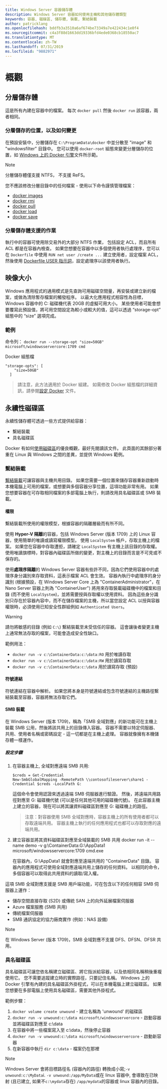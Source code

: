 ```yaml
---
title: Windows Server 容器儲存體
description: Windows Server 容器如何使用主機和其他儲存體類型
keywords: 容器, 磁碟區, 儲存體, 裝載, 繫結裝載
author: patricklang
ms.openlocfilehash: bddfb3a3510a6af674be73349a7e422434c1e0f4
ms.sourcegitcommit: c4a3f88d1663dd19336bfd4ede0368cb18550ac7
ms.translationtype: MT
ms.contentlocale: zh-TW
ms.lasthandoff: 07/31/2019
ms.locfileid: "9882971"
---
```

# <a name="overview"></a>概觀

<!-- Great diagram would be great! -->


## <a name="layer-storage"></a>分層儲存體

這是所有內建在容器中的檔案。 每次 `docker pull` 然後 `docker run` 該容器，兩者相同。


### <a name="where-layers-are-stored-and-how-to-change-it"></a>分層儲存的位置，以及如何變更

在預設安裝中，分層儲存在 `C:\ProgramData\docker` 中並分散至 "image" 和 "windowsfilter" 目錄中。 您可以使用 `docker-root` 組態來變更分層儲存的位置，如 [Windows 上的 Docker 引擎](../manage-docker/configure-docker-daemon.md)文件所示範。

> [!NOTE]
> 分層儲存體僅支援 NTFS， 不支援 ReFS。

您不應該修改分層目錄中的任何檔案 - 使用以下命令謹慎管理檔案：

- [docker images](https://docs.docker.com/engine/reference/commandline/images/)
- [docker rmi](https://docs.docker.com/engine/reference/commandline/rmi/)
- [docker pull](https://docs.docker.com/engine/reference/commandline/pull/)
- [docker load](https://docs.docker.com/engine/reference/commandline/load/)
- [docker save](https://docs.docker.com/engine/reference/commandline/save/)

### <a name="supported-operations-in-layer-storage"></a>分層儲存體支援的作業

執行中的容器可使用除交易外的大部分 NTFS 作業， 包括設定 ACL，而且所有 ACL 都是在容器內檢查。 如果您想要在容器中以多個使用者執行處理序，您可以在 `Dockerfile` 中使用 `RUN net user /create ...` 建立使用者，設定檔案 ACL，然後使用 [Dockerfile USER 指示詞](https://docs.docker.com/engine/reference/builder/#user)，設定處理序以該使用者執行。


## <a name="image-size"></a>映像大小
Windows 應用程式的通用模式是先查詢可用磁碟空間量，再安裝或建立新的檔案，或做為清除暫存檔案的觸發程序。  以最大化應用程式相容性為目標，Windows 容器中的 C: 磁碟機代表 20GB 的虛擬可用大小。  某些使用者可能會想要覆寫此預設值，將可用空間設定為較小或較大的值，這可以透過 “storage-opt” 組態中的 “size” 選項完成。

### <a name="examples"></a>範例
命令列： `docker run --storage-opt "size=50GB" microsoft/windowsservercore:1709 cmd`

Docker 組態檔
```
"storage-opts": [
    "size=50GB"
  ]
```
> 請注意，此方法適用於 Docker 組建。
如需修改 Docker 組態檔的詳細資訊，請參閱[設定 Docker](https://docs.microsoft.com/virtualization/windowscontainers/manage-docker/configure-docker-daemon#configure-docker-with-configuration-file) 文件。


## <a name="persistent-volumes"></a>永續性磁碟區

永續性儲存體可透過一些方式提供給容器：

- 繫結裝載
- 具名磁碟區

Docker 有如何[使用磁碟區](https://docs.docker.com/engine/admin/volumes/volumes/)的優良概觀，最好先閱讀該文件。 此頁面的其餘部分著重在 Linux 與 Windows 之間的差異，並提供 Windows 範例。


### <a name="bind-mounts"></a>繫結裝載

[繫結裝載](https://docs.docker.com/engine/admin/volumes/bind-mounts/)可讓容器與主機共用目錄。 如果您需要一個位置來儲存容器重新啟動時本機電腦上可用的檔案，或想要與多個容器分享位置，這項功能非常有用。 如果您想要容器在可存取相同檔案的多部電腦上執行，則請改用具名磁碟區或 SMB 裝載。

#### <a name="permissions"></a>權限

繫結裝載所使用的權限模型，根據容器的隔離層級而有所不同。

使用 **Hyper-V 隔離**的容器，包括 Windows Server (版本 1709) 上的 Linux 容器，使用簡單的唯讀或讀寫權限模型。
使用 `LocalSystem` 帳戶，存取主機上的檔案。 如果您在容器中存取遭拒，請確定 `LocalSystem` 有主機上該目錄的存取權。
使用唯讀旗標時，對容器內磁碟區所做的變更，對主機上的目錄而言是不可見或不保存的。

使用**處理序隔離**的 Windows Server 容器有些許不同，因為它們使用容器中的處理序身分識別來存取資料，這表示檔案 ACL 會生效。
容器內執行中處理序的身分識別 (根據預設，在 Windows Server Core 上為 "ContainerAdministrator"，在 Nano Server 容器上則為 "ContainerUser") 將用來存取裝載磁碟機中的檔案和目錄 (而不使用 `LocalSystem`)，並將需要授與存取權以使用資料。
因為這些身分識別只存在於容器內容中，而不在儲存檔案的主機，所以當您設定 ACL 以授與容器權限時，必須使用已知安全性群組例如 `Authenticated Users`。

> [!WARNING]
> 請勿將敏感的目錄 (例如 `C:\`) 繫結裝載至未受信任的容器。 這會讓後者變更主機上通常無法存取的檔案，可能會造成安全性缺口。

範例用法： 

- `docker run -v c:\ContainerData:c:\data:RO` 用於唯讀存取
- `docker run -v c:\ContainerData:c:\data:RW` 用於讀寫存取
- `docker run -v c:\ContainerData:c:\data` 用於讀寫存取 (預設)

#### <a name="symlinks"></a>符號連結

符號連結在容器中解析。 如果您將本身是符號連結或包含符號連結的主機路徑繫結裝載至容器，容器將無法存取它們。

#### <a name="smb-mounts"></a>SMB 裝載

在 Windows Server (版本 1709)，稱為「SMB 全域對應」的新功能可在主機上裝載 SMB 公用，然後將該共用上的目錄傳入容器。 容器不需要以特定伺服器、共用、使用者名稱或密碼設定 - 這一切都是在主機上處理。 容器就像擁有本機儲存體一樣運作。

##### <a name="configuration-steps"></a>設定步驟

1. 在容器主機上, 全域對應遠端 SMB 共用:
    ```
    $creds = Get-Credential
    New-SmbGlobalMapping -RemotePath \\contosofileserver\share1 -Credential $creds -LocalPath G:
    ```
    這個命令會使用認證來透過遠端 SMB 伺服器進行驗證。 然後，將遠端共用路徑對應至 G: 磁碟機代號 (可以是任何其他可用的磁碟機代號)。 在此容器主機上建立的容器，現在可以將其讓資料磁碟區對應至 G: 磁碟機上的路徑。

    > 注意：對容器使用 SMB 全域對應時，容器主機上的所有使用者都可以存取遠端共用。 容器主機上執行的任何應用程式也都可以存取對應的遠端共用。

2. 建立容器並將其資料磁碟區對應至全域裝載的 SMB 共用  docker run -it --name demo -v g:\ContainerData:G:\AppData1 microsoft/windowsservercore:1709 cmd.exe

    在容器內，G:\AppData1 就會對應至遠端共用的 "ContainerData" 目錄。 容器內的應用程式可使用全域對應遠端共用上儲存的任何資料。 以相同的命令，多個容器可以取得此共用資料的讀取/寫入權。

這項 SMB 全域對應支援是 SMB 用戶端功能，可在包含以下的任何相容 SMB 伺服器上運作：

- 儲存空間直接存取 (S2D) 或傳統 SAN 上的向外延展檔案伺服器
- Azure 檔案服務 (SMB 共用)
- 傳統檔案伺服器
- SMB 通訊協定的協力廠商實作 (例如：NAS 設備)

> [!NOTE]
> 在 Windows Server (版本 1709)，SMB 全域對應不支援 DFS、DFSN、DFSR 共用。

### <a name="named-volumes"></a>具名磁碟區

具名磁碟區可讓您依名稱建立磁碟區、將它指派給容器，以及依相同名稱稍後重複使用它。 您不需要追蹤建立時的實際路徑，只要記住名稱。 Windows 上的 Docker 引擎有內建的具名磁碟區外掛程式，可以在本機電腦上建立磁碟區。 如果您想要在多部電腦上使用具名磁碟區，需要其他外掛程式。

範例步驟：

1. `docker volume create unwound` - 建立名稱為 'unwound' 的磁碟區
2. `docker run -v unwound:c:\data microsoft/windowsservercore` - 啟動容器並將磁碟區對應至 c:\data
3. 在容器中將一些檔案寫入至 c:\data，然後停止容器
4. `docker run -v unwound:c:\data microsoft/windowsservercore` - 啟動新容器
5. 在新容器中執行 `dir c:\data` - 檔案仍在那裡

> [!NOTE]
> Windows Server 會將目標路徑名 (容器內的路徑) 轉換成小寫;`-v unwound:c:\MyData`i. `-v unwound:/app/MyData`或在 linux 容器中, 會導致在已映射 (且已建立, 如果不`c:\mydata`存在) `/app/mydata`的容器或 linux 容器內的目錄。
